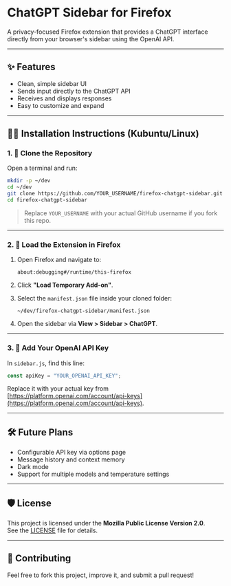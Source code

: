 # ChatGPT Sidebar for Firefox

A privacy-focused Firefox extension that provides a ChatGPT interface directly from your browser's sidebar using the OpenAI API.

---

## ✨ Features

- Clean, simple sidebar UI
- Sends input directly to the ChatGPT API
- Receives and displays responses
- Easy to customize and expand

---

## 🧑‍💻 Installation Instructions (Kubuntu/Linux)

### 1. 📂 Clone the Repository

Open a terminal and run:

```bash
mkdir -p ~/dev
cd ~/dev
git clone https://github.com/YOUR_USERNAME/firefox-chatgpt-sidebar.git
cd firefox-chatgpt-sidebar
```

> Replace `YOUR_USERNAME` with your actual GitHub username if you fork this repo.

---

### 2. 🧪 Load the Extension in Firefox

1. Open Firefox and navigate to:
   ```
   about:debugging#/runtime/this-firefox
   ```

2. Click **"Load Temporary Add-on"**.

3. Select the `manifest.json` file inside your cloned folder:
   ```
   ~/dev/firefox-chatgpt-sidebar/manifest.json
   ```

4. Open the sidebar via **View > Sidebar > ChatGPT**.

---

### 3. 🔑 Add Your OpenAI API Key

In `sidebar.js`, find this line:

```javascript
const apiKey = "YOUR_OPENAI_API_KEY";
```

Replace it with your actual key from [https://platform.openai.com/account/api-keys](https://platform.openai.com/account/api-keys).

---

## 🛠 Future Plans

- Configurable API key via options page
- Message history and context memory
- Dark mode
- Support for multiple models and temperature settings

---

## 🛡️ License

This project is licensed under the **Mozilla Public License Version 2.0**.  
See the [LICENSE](LICENSE) file for details.

---

## 🤝 Contributing

Feel free to fork this project, improve it, and submit a pull request!
